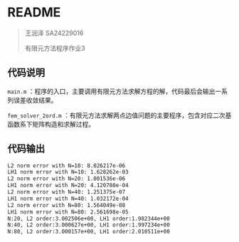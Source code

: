 # README

> 王润泽 SA24229016
>
> 有限元方法程序作业3

## 代码说明

`main.m` ：程序的入口，主要调用有限元方法求解方程的解，代码最后会输出一系列误差收敛结果。

`fem_solver_2ord.m` ：有限元方法求解两点边值问题的主要程序，包含对应二次基函数系下矩阵构造和求解过程。

## 代码输出

```sh
L2 norm error with N=10: 8.026217e-06
LH1 norm error with N=10: 1.628262e-03
L2 norm error with N=20: 1.001536e-06
LH1 norm error with N=20: 4.120780e-04
L2 norm error with N=40: 1.251375e-07
LH1 norm error with N=40: 1.032172e-04
L2 norm error with N=80: 1.564049e-08
LH1 norm error with N=80: 2.561698e-05
N:20, L2 order:3.002506e+00, LH1 order:1.982344e+00
N:40, L2 order:3.000627e+00, LH1 order:1.997234e+00
N:80, L2 order:3.000157e+00, LH1 order:2.010511e+00
```

